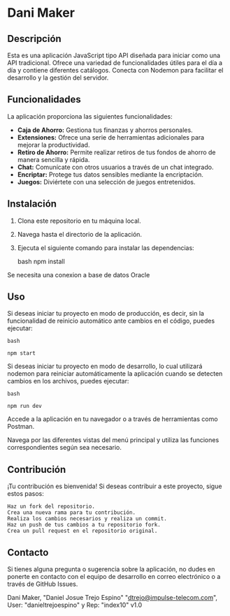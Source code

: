 # Dani Maker

## Descripción

Esta es una aplicación JavaScript tipo API diseñada para iniciar como una API tradicional. Ofrece una variedad de funcionalidades útiles para el día a día y contiene diferentes catálogos. Conecta con Nodemon para facilitar el desarrollo y la gestión del servidor.

## Funcionalidades

La aplicación proporciona las siguientes funcionalidades:

- **Caja de Ahorro:** Gestiona tus finanzas y ahorros personales.
- **Extensiones:** Ofrece una serie de herramientas adicionales para mejorar la productividad.
- **Retiro de Ahorro:** Permite realizar retiros de tus fondos de ahorro de manera sencilla y rápida.
- **Chat:** Comunícate con otros usuarios a través de un chat integrado.
- **Encriptar:** Protege tus datos sensibles mediante la encriptación.
- **Juegos:** Diviértete con una selección de juegos entretenidos.

## Instalación

1. Clona este repositorio en tu máquina local.
2. Navega hasta el directorio de la aplicación.
3. Ejecuta el siguiente comando para instalar las dependencias:

	bash
	npm install

Se necesita una conexion a base de datos Oracle


## Uso

Si deseas iniciar tu proyecto en modo de producción, es decir, sin la funcionalidad de reinicio automático ante cambios en el código, puedes ejecutar:

	bash

	npm start

Si deseas iniciar tu proyecto en modo de desarrollo, lo cual utilizará nodemon para reiniciar automáticamente la aplicación cuando se detecten cambios en los archivos, puedes ejecutar:

	bash

	npm run dev

Accede a la aplicación en tu navegador o a través de herramientas como Postman.

Navega por las diferentes vistas del menú principal y utiliza las funciones correspondientes según sea necesario.


## Contribución

¡Tu contribución es bienvenida! Si deseas contribuir a este proyecto, sigue estos pasos:

    Haz un fork del repositorio.
    Crea una nueva rama para tu contribución.
    Realiza los cambios necesarios y realiza un commit.
    Haz un push de tus cambios a tu repositorio fork.
    Crea un pull request en el repositorio original.


## Contacto

Si tienes alguna pregunta o sugerencia sobre la aplicación, no dudes en ponerte en contacto con el equipo de desarrollo en correo electrónico o a través de GitHub Issues.

Dani Maker, "Daniel Josue Trejo Espino" "dtrejo@impulse-telecom.com", User: "danieltrejoespino" y Rep: "index10" v1.0

